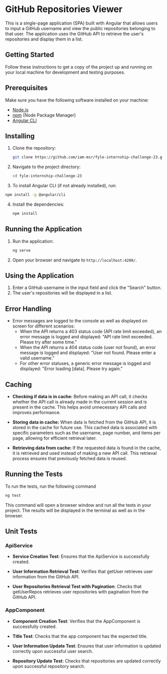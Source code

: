 # GitHub Repositories Viewer

This is a single-page application (SPA) built with Angular that allows users to input a GitHub username and view the public repositories belonging to that user. The application uses the GitHub API to retrieve the user's repositories and display them in a list.

## Getting Started

Follow these instructions to get a copy of the project up and running on your local machine for development and testing purposes.

## Prerequisites

Make sure you have the following software installed on your machine:

- [Node.js](https://nodejs.org/)
- [npm](https://www.npmjs.com/) (Node Package Manager)
- [Angular CLI](https://angular.io/cli)

## Installing

1. Clone the repository:

   ```bash
   git clone https://github.com/iam-msr/fyle-internship-challenge-23.git

2. Navigate to the project directory:

   ```bash
   cd fyle-internship-challenge-23
   ```
3. To install Angular CLI (if not already installed), run:
  ```bash
  npm install -g @angular/cli
  ```
4. Install the dependencies:

   ```bash
   npm install
   ```

## Running the Application

1. Run the application:

   ```bash
   ng serve
   ```
2. Open your browser and navigate to `http://localhost:4200/`.


## Using the Application

1. Enter a GitHub username in the input field and click the "Search" button.
2. The user's repositories will be displayed in a list.

## Error Handling

- Error messages are logged to the console as well as displayed on screen for different scenarios:
  - When the API returns a 403 status code (API rate limit exceeded), an error message is logged and displayed: "API rate limit exceeded. Please try after some time."
  - When the API returns a 404 status code (user not found), an error message is logged and displayed: "User not found. Please enter a valid username."
  - For other error statuses, a generic error message is logged and displayed: "Error loading [data]. Please try again."

## Caching

- **Checking if data is in cache:** Before making an API call, it checks whether the API call is already made in the current session and is present in the cache. This helps avoid unnecessary API calls and improves performance.

- **Storing data in cache:** When data is fetched from the GitHub API, it is stored in the cache for future use. This cached data is associated with specific parameters such as the username, page number, and items per page, allowing for efficient retrieval later.

- **Retrieving data from cache:** If the requested data is found in the cache, it is retrieved and used instead of making a new API call. This retrieval process ensures that previously fetched data is reused.

## Running the Tests

To run the tests, run the following command

```bash
ng test
```
This command will open a browser window and run all the tests in your project. The results will be displayed in the terminal as well as in the browser.

## Unit Tests

### ApiService

- **Service Creation Test**: Ensures that the ApiService is successfully created.

- **User Information Retrieval Test**: Verifies that getUser retrieves user information from the GitHub API.

- **User Repositories Retrieval Test with Pagination**: Checks that getUserRepos retrieves user repositories with pagination from the GitHub API.

### AppComponent

- **Component Creation Test**: Verifies that the AppComponent is successfully created.

- **Title Test**: Checks that the app component has the expected title.

- **User Information Update Test**: Ensures that user information is updated correctly upon successful user search.

- **Repository Update Test**: Checks that repositories are updated correctly upon successful repository search.
